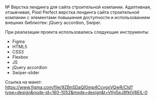 № Верстка лендинга для сайта строительной компании.
Адаптивная, отзывчивая, Pixel Perfect верстка лендинга сайта строительной компании с элементами повышения доступности и использованием внешних библиотек: jQuery accordion, Swiper.

При реализации проекта использовались следующие инструменты:
* Figma
* HTML5
* CSS3
* Flexbox
* JS
* jQuery accordion
* Swiper-slider

Ссылка на макет: https://www.figma.com/file/9ZBnSDaQlGmp4CcvgxVQwR/Cld?type=design&node-id=160-1052&mode=design&t=VthjSeJ8fktV8EIL-0
